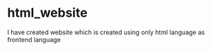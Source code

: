 # html_website
I have created website which is created using only html language as frontend language 
